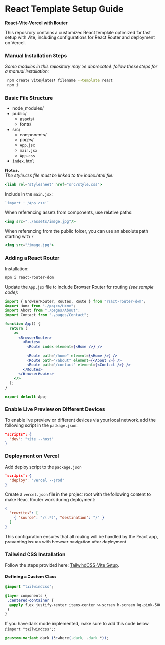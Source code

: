 
# React Template Setup Guide
**React-Vite-Vercel with Router**

This repository contains a customized React template optimized for fast setup with Vite, including configurations for React Router and deployment on Vercel. 

### Manual Installation Steps

*Some modules in this repository may be deprecated, follow these steps for a manual installation:*

```bash
 npm create vite@latest filename --template react
 npm i
```

### Basic File Structure
- node_modules/
- public/
    - assets/
    - fonts/
- src/
    - components/
    - pages/
    - `App.jsx`
    - `main.jsx`
    - `App.css`
- `index.html`


**Notes:**  
*The style.css file must be linked to the index.html file:*  
```jsx
<link rel="stylesheet" href="src/style.css">
```  

Include in the `main.jsx`:
```jsx
`import './App.css'`
```

When referencing assets from components, use relative paths:  
```jsx
<img src="../assets/image.jpg"/>
```

When referencing from the public folder,  you can use an absolute path starting with `/`
```jsx
<img src="/image.jpg">
```

### Adding a React Router ###
Installation:
```bash
npm i react-router-dom
```

Update the `App.jsx` file to include Browser Router for routing *(see sample code)*:
```jsx
import { BrowserRouter, Routes, Route } from "react-router-dom";
import Home from "./pages/Home";
import About from "./pages/About";
import Contact from "./pages/Contact";

function App() {
  return (
    <>
      <BrowserRouter>
        <Routes>
          <Route index element={<Home />} />

          <Route path="/home" element={<Home />} />
          <Route path="/about" element={<About />} />
          <Route path="/contact" element={<Contact />} />
        </Routes>
      </BrowserRouter>
    </>
  );
}

export default App;

```
### Enable Live Preview on Different Devices ###
To enable live preview on different devices via your local network, add the following script in the `package.json`:
```json 
"scripts": {
  "dev": "vite --host"
}
```
### Deployment on Vercel ###
Add deploy script to the `package.json`:
```json
"scripts": {
  "deploy": "vercel --prod"
}
```
Create a `vercel.json` file in the project root with the following content to make React Router work during deployment:
```json
{
  "rewrites": [
    { "source": "/(.*)", "destination": "/" }
  ]
}
```
This configuration ensures that all routing will be handled by the React app, preventing issues with browser navigation after deployment.
### Tailwind CSS Installation ###
Follow the steps provided here: [TailwindCSS-Vite Setup](https://tailwindcss.com/docs/installation/using-vite).
#### Defining a Custom Class ###
```css
@import "tailwindcss";

@layer components {
 .centered-container {
  @apply flex justify-center items-center w-screen h-screen bg-pink-500;
 }
}
```
If you have dark mode implemented, make sure to add this code below `@import "tailwindcss";`: 
```css
@custom-variant dark (&:where(.dark, .dark *));
```
